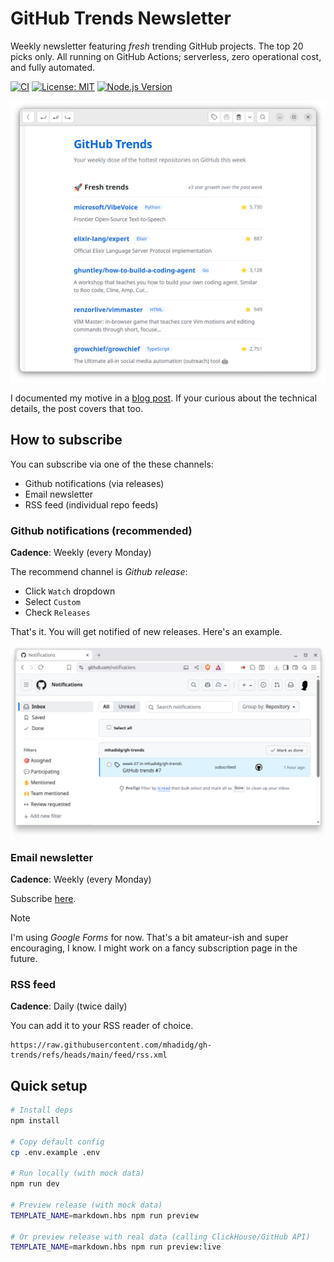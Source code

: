 # GitHub Trends Newsletter

Weekly newsletter featuring *fresh* trending GitHub projects. The top 20 picks only. All running on GitHub
Actions; serverless, zero operational cost, and fully automated.

[![CI](https://github.com/mhadidg/gh-trends-newsletter/workflows/CI/badge.svg)](https://github.com/mhadidg/gh-trends-newsletter/actions)
[![License: MIT](https://img.shields.io/badge/License-MIT-yellow.svg)](https://opensource.org/licenses/MIT)
[![Node.js Version](https://img.shields.io/badge/node-%3E%3D20.0.0-brightgreen)](https://nodejs.org/)

![Email newsletter example](.github/assets/email-newsletter.png)

I documented my motive in a [blog post](https://mhadidg.com/posts/automating-github-trends-newsletter/). If your curious
about the technical details, the post covers that too.

## How to subscribe

You can subscribe via one of the these channels:

- Github notifications (via releases)
- Email newsletter
- RSS feed (individual repo feeds)

### Github notifications (recommended)

**Cadence**: Weekly (every Monday)

The recommend channel is *Github release*:

- Click `Watch` dropdown
- Select `Custom`
- Check `Releases`

That's it. You will get notified of new releases. Here's an example.

<p align="center">

![GitHub release notification example](.github/assets/gh-release-notif.png)

</p>

### Email newsletter

**Cadence**: Weekly (every Monday)

Subscribe [here](https://forms.gle/dbPQMaD1jamqfMg29).

> [!NOTE]
> I'm using *Google Forms* for now. That's a bit amateur-ish and super encouraging, I know. I might work on a fancy
> subscription page in the future.

### RSS feed

**Cadence**: Daily (twice daily)

You can add it to your RSS reader of choice.

```
https://raw.githubusercontent.com/mhadidg/gh-trends/refs/heads/main/feed/rss.xml
```

## Quick setup

```bash
# Install deps
npm install

# Copy default config
cp .env.example .env

# Run locally (with mock data)
npm run dev

# Preview release (with mock data)
TEMPLATE_NAME=markdown.hbs npm run preview

# Or preview release with real data (calling ClickHouse/GitHub API)
TEMPLATE_NAME=markdown.hbs npm run preview:live

```
